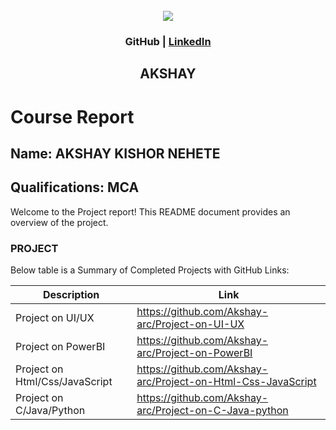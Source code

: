 <!-- PROJECT LOGO -->
<br />

<div align="center">
   <img src='https://github.com/user-attachments/assets/23523d5d-79f4-4b52-b103-a2017f8147b6)https://github.com/Akshay-arc/Images/issues/1' />


<h3 align="center"><a https://github.com/Akshay-arc">GitHub</a> | <a href="https://www.linkedin.com/in/akshay-nehete">LinkedIn</a> </h3>
  <h2> AKSHAY </h2>
</div>

# Course Report

## Name: AKSHAY KISHOR NEHETE

## Qualifications: MCA

Welcome to the Project report! This README document provides an overview of the project.

### PROJECT

Below table is a Summary of Completed Projects with GitHub Links:

| Description                                                  | Link                                                                                         |
|--------------------------------------------------------------|----------------------------------------------------------------------------------------------|
| Project on UI/UX                                             | https://github.com/Akshay-arc/Project-on-UI-UX                                               |
| Project on PowerBI                                           | https://github.com/Akshay-arc/Project-on-PowerBI                                             |
| Project on Html/Css/JavaScript                               | https://github.com/Akshay-arc/Project-on-Html-Css-JavaScript                                 |
| Project on C/Java/Python                                     | https://github.com/Akshay-arc/Project-on-C-Java-python                                       |

